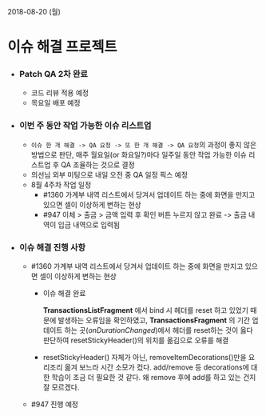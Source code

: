 2018-08-20 (월)

# 이슈 해결 프로젝트

- ### Patch QA 2차 완료

  - 코드 리뷰 적용 예정
  - 목요일 배포 예정

- ### 이번 주 동안 작업 가능한 이슈 리스트업

  - `이슈 한 개 해결 -> QA 요청 -> 또 한 개 해결 -> QA 요청`의 과정이 좋지 않은 방법으로 판단, 매주 월요일(or 화요일?)마다 일주일 동안 작업 가능한 이슈 리스트업 후 QA 조율하는 것으로 결정
  - 의선님 외부 미팅으로 내일 오전 중 QA 일정 픽스 예정
  - 8월 4주차 작업 일정
    - #1360 가계부 내역 리스트에서 당겨서 업데이트 하는 중에 화면을 만지고 있으면 셀이 이상하게 변하는 현상
    - #947 이체 > 출금 > 금액 입력 후 확인 버튼 누르지 않고 완료 -> 출금 내역이 입금 내역으로 입력됨

- ### 이슈 해결 진행 사항

  - #1360 가계부 내역 리스트에서 당겨서 업데이트 하는 중에 화면을 만지고 있으면 셀이 이상하게 변하는 현상

    - 이슈 해결 완료

      **TransactionsListFragment** 에서 bind 시 헤더를 reset 하고 있었기 때문에 발생하는 오류임을 확인하였고, **TransactionsFragment** 의 기간 업데이트 하는 곳(*onDurationChanged*)에서 헤더를 reset하는 것이 옳다 판단하여 resetStickyHeader()의 위치를 옮김으로 오류를 해결

    - resetStickyHeader() 자체가 아닌, removeItemDecorations()만을 요리조리 옮겨 보느라 시간 소모가 컸다. add/remove 등 decorations에 대한 학습이 조금 더 필요한 것 같다. 왜 remove 후에 add를 하고 있는 건지 잘 모르겠다.

  - #947 진행 예정